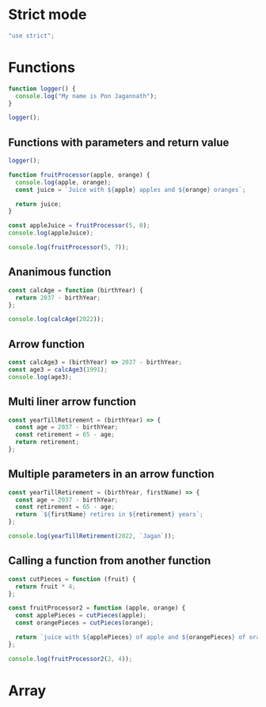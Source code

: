 # Strict mode

```js
"use strict";
```

# Functions

```js
function logger() {
  console.log("My name is Pon Jagannath");
}

logger();
```

## Functions with parameters and return value

```js
logger();

function fruitProcessor(apple, orange) {
  console.log(apple, orange);
  const juice = `Juice with ${apple} apples and ${orange} oranges`;

  return juice;
}

const appleJuice = fruitProcessor(5, 0);
console.log(appleJuice);

console.log(fruitProcessor(5, 7));
```

## Ananimous function

```js
const calcAge = function (birthYear) {
  return 2037 - birthYear;
};

console.log(calcAge(2022));
```

## Arrow function

```js
const calcAge3 = (birthYear) => 2037 - birthYear;
const age3 = calcAge3(1991);
console.log(age3);
```

## Multi liner arrow function

```js
const yearTillRetirement = (birthYear) => {
  const age = 2037 - birthYear;
  const retirement = 65 - age;
  return retirement;
};
```

## Multiple parameters in an arrow function

```js
const yearTillRetirement = (birthYear, firstName) => {
  const age = 2037 - birthYear;
  const retirement = 65 - age;
  return `${firstName} retires in ${retirement} years`;
};

console.log(yearTillRetirement(2022, `Jagan`));
```

## Calling a function from another function

```js
const cutPieces = function (fruit) {
  return fruit * 4;
};

const fruitProcessor2 = function (apple, orange) {
  const applePieces = cutPieces(apple);
  const orangePieces = cutPieces(orange);

  return `juice with ${applePieces} of apple and ${orangePieces} of orange`;
};

console.log(fruitProcessor2(2, 4));
```

# Array
